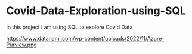 # Covid-Data-Exploration-using-SQL
 In this project I am using SQL to explore Covid Data
 
 https://www.datanami.com/wp-content/uploads/2022/11/Azure-Purview.png
